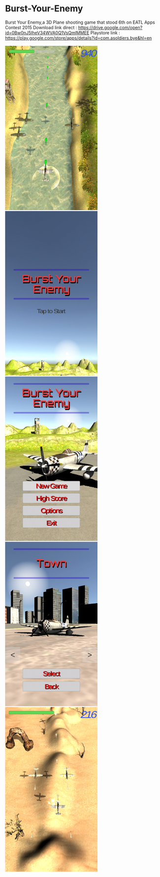 # Burst-Your-Enemy
Burst Your Enemy,a 3D Plane shooting game that stood 6th on EATL Apps Contest 2015
Download link direct : https://drive.google.com/open?id=0Bw0nJ5IheV34WVA0Q1VsQmlMMEE
Playstore link : https://play.google.com/store/apps/details?id=com.asoldiers.bye&hl=en
<br><br>
<img src="https://github.com/rifathaqueamit/Burst-Your-Enemy/blob/master/Screenshot_20170412-234840.png" width=300px/>
<img src="https://github.com/rifathaqueamit/Burst-Your-Enemy/blob/master/Screenshot_20170412-234850.png" width=300px/>
<img src="https://github.com/rifathaqueamit/Burst-Your-Enemy/blob/master/Screenshot_20170412-234857.png" width=300px/>
<img src="https://github.com/rifathaqueamit/Burst-Your-Enemy/blob/master/Screenshot_20170412-234907.png" width=300px/>
<img src="https://github.com/rifathaqueamit/Burst-Your-Enemy/blob/master/Screenshot_20170412-234931.png" width=300px/>
